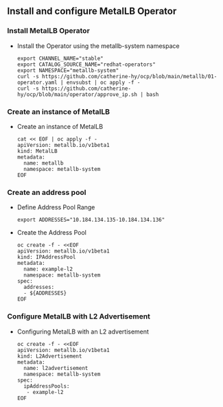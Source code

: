 ## Install and configure MetalLB Operator

### Install MetalLB Operator
* Install the Operator using the metallb-system namespace
  ```
  export CHANNEL_NAME="stable"
  export CATALOG_SOURCE_NAME="redhat-operators"
  export NAMESPACE="metallb-system"
  curl -s https://github.com/catherine-hy/ocp/blob/main/metallb/01-operator.yaml | envsubst | oc apply -f -
  curl -s https://github.com/catherine-hy/ocp/blob/main/operator/approve_ip.sh | bash
  ```

### Create an instance of MetalLB
* Create an instance of MetalLB
  ```
  cat << EOF | oc apply -f -
  apiVersion: metallb.io/v1beta1
  kind: MetalLB
  metadata:
    name: metallb
    namespace: metallb-system
  EOF
  ```

### Create an address pool
* Define Address Pool Range
  ```
  export ADDRESSES="10.184.134.135-10.184.134.136"
  ```
* Create the Address Pool
  ```
  oc create -f - <<EOF
  apiVersion: metallb.io/v1beta1
  kind: IPAddressPool
  metadata:
    name: example-l2
    namespace: metallb-system
  spec:
    addresses:
    - ${ADDRESSES}
  EOF
  ```

### Configure MetalLB with L2 Advertisement
* Configuring MetalLB with an L2 advertisement
  ```
  oc create -f - <<EOF 
  apiVersion: metallb.io/v1beta1 
  kind: L2Advertisement 
  metadata: 
    name: l2advertisement 
    namespace: metallb-system 
  spec: 
    ipAddressPools: 
     - example-l2
  EOF
  ```
